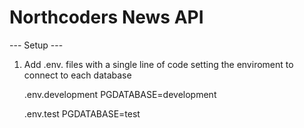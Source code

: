 # Northcoders News API

--- Setup ---


 1) Add .env.<enviroment> files with a single line of code setting the enviroment to connect to each database

    .env.development
        PGDATABASE=development
    
    .env.test
        PGDATABASE=test